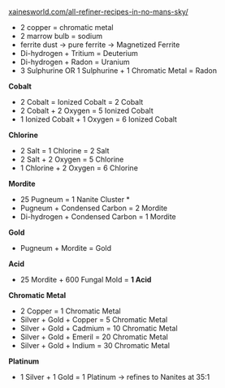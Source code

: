 [xainesworld.com/all-refiner-recipes-in-no-mans-sky/](https://www.xainesworld.com/all-refiner-recipes-in-no-mans-sky/)

- 2 copper =  chromatic metal
- 2 marrow bulb = sodium
- ferrite dust -> pure ferrite -> Magnetized Ferrite
- Di-hydrogen + Tritium = Deuterium
- Di-hydrogen + Radon = Uranium
- 3 Sulphurine OR 1 Sulphurine + 1 Chromatic Metal = Radon

**Cobalt**
- 2 Cobalt = Ionized Cobalt = 2 Cobalt
- 2 Cobalt + 2 Oxygen = 5 Ionized Cobalt
- 1 Ionized Cobalt + 1 Oxygen = 6 Ionized Cobalt

**Chlorine**
- 2 Salt = 1 Chlorine = 2 Salt
- 2 Salt + 2 Oxygen = 5 Chlorine
- 1 Chlorine + 2 Oxygen = 6 Chlorine

**Mordite**
- 25 Pugneum = 1 Nanite Cluster *
- Pugneum + Condensed Carbon = 2 Mordite
- Di-hydrogen + Condensed Carbon = 1 Mordite

**Gold**
- Pugneum + Mordite = Gold

**Acid**
- 25 Mordite + 600 Fungal Mold = **1 Acid**

**Chromatic Metal**
- 2 Copper = 1 Chromatic Metal
- Silver + Gold + Copper = 5 Chromatic Metal
- Silver + Gold + Cadmium = 10 Chromatic Metal
- Silver + Gold + Emeril = 20 Chromatic Metal
- Silver + Gold + Indium = 30 Chromatic Metal

**Platinum**
- 1 Silver + 1 Gold = 1 Platinum -> refines to Nanites at 35:1